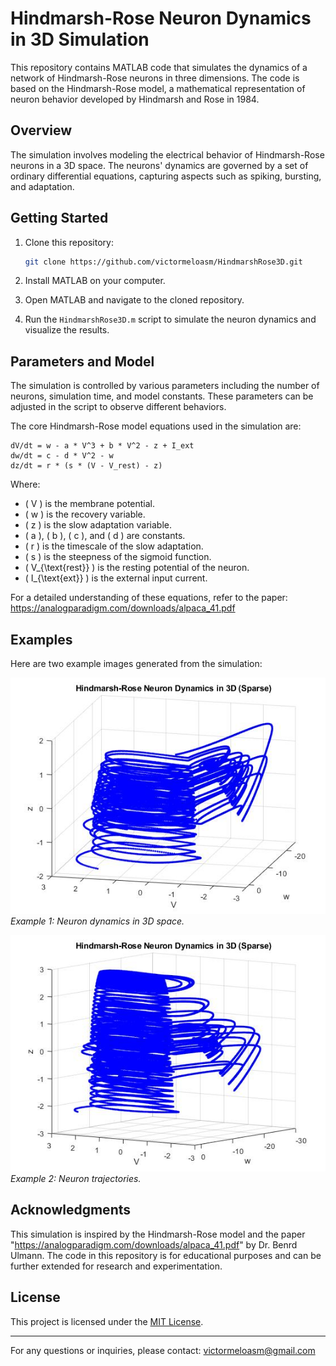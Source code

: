 # Hindmarsh-Rose Neuron Dynamics in 3D Simulation

This repository contains MATLAB code that simulates the dynamics of a network of Hindmarsh-Rose neurons in three dimensions. The code is based on the Hindmarsh-Rose model, a mathematical representation of neuron behavior developed by Hindmarsh and Rose in 1984.

## Overview

The simulation involves modeling the electrical behavior of Hindmarsh-Rose neurons in a 3D space. The neurons' dynamics are governed by a set of ordinary differential equations, capturing aspects such as spiking, bursting, and adaptation.

## Getting Started

1. Clone this repository:

   ```bash
   git clone https://github.com/victormeloasm/HindmarshRose3D.git
   ```

2. Install MATLAB on your computer.

3. Open MATLAB and navigate to the cloned repository.

4. Run the `HindmarshRose3D.m` script to simulate the neuron dynamics and visualize the results.

## Parameters and Model

The simulation is controlled by various parameters including the number of neurons, simulation time, and model constants. These parameters can be adjusted in the script to observe different behaviors.

The core Hindmarsh-Rose model equations used in the simulation are:

```
dV/dt = w - a * V^3 + b * V^2 - z + I_ext
dw/dt = c - d * V^2 - w
dz/dt = r * (s * (V - V_rest) - z)
```

Where:
- \( V \) is the membrane potential.
- \( w \) is the recovery variable.
- \( z \) is the slow adaptation variable.
- \( a \), \( b \), \( c \), and \( d \) are constants.
- \( r \) is the timescale of the slow adaptation.
- \( s \) is the steepness of the sigmoid function.
- \( V_{\text{rest}} \) is the resting potential of the neuron.
- \( I_{\text{ext}} \) is the external input current.

For a detailed understanding of these equations, refer to the paper: https://analogparadigm.com/downloads/alpaca_41.pdf

## Examples

Here are two example images generated from the simulation:

![Example 1](example1.jpg)
*Example 1: Neuron dynamics in 3D space.*

![Example 2](example2.jpg)
*Example 2: Neuron trajectories.*

## Acknowledgments

This simulation is inspired by the Hindmarsh-Rose model and the paper "https://analogparadigm.com/downloads/alpaca_41.pdf" by Dr. Benrd Ulmann. The code in this repository is for educational purposes and can be further extended for research and experimentation.

## License

This project is licensed under the [MIT License](LICENSE).

---
For any questions or inquiries, please contact: victormeloasm@gmail.com
